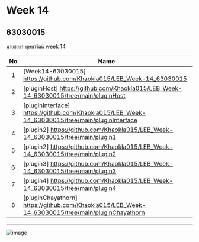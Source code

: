 # Week 14

## 63030015
นายชยธร บุษบารัตน์
 week 14

| No | Name |
|:-:|-----|
|1|[Week14-63030015] https://github.com/Khaokla015/LEB_Week-14_63030015|
|2|[pluginHost] https://github.com/Khaokla015/LEB_Week-14_63030015/tree/main/pluginHost|
|3|[pluginInterface] https://github.com/Khaokla015/LEB_Week-14_63030015/tree/main/pluginInterface|
|4|[plugin2] https://github.com/Khaokla015/LEB_Week-14_63030015/tree/main/plugin1|
|5|[plugin2] https://github.com/Khaokla015/LEB_Week-14_63030015/tree/main/plugin2|
|6|[plugin3] https://github.com/Khaokla015/LEB_Week-14_63030015/tree/main/plugin3|
|7|[plugin4] https://github.com/Khaokla015/LEB_Week-14_63030015/tree/main/plugin4|
|8|[pluginChayathorn] https://github.com/Khaokla015/LEB_Week-14_63030015/tree/main/pluginChayathorn|

-------------------------------------------------------------

![image](https://user-images.githubusercontent.com/92082259/146542308-4d7958e9-4f4c-48df-b04e-1cf56639dc97.png)


